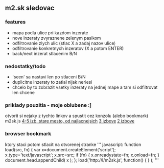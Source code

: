 ## m2.sk sledovac
### features
- mapa podla ulice pri kazdom inzerate
- nove inzeraty zvyraznene zelenym pasikom
- odfiltrovanie zlych ulic (stlac X a zadaj nazov ulice)
- odfiltrovanie konkretnych inzeratov (X a potom ENTER)
- back/next inzerat stlacenim B/N

### nedostatky/todo
- 'seen' sa nastavi len po stlaceni B/N
- duplicitne inzeraty to zatial nijak neriesi
- chcelo by to zobrazit vsetky inzeraty na jednej mape a tam si odfiltrovat len chcene

### priklady pouzitia - moje oblubene :]
otvorit si nejaky z tychto linkov a spustit cez konzolu (alebo bookmark) m2sk.js
[4-5 izb, stare mesto, od najlacnejsich](http://m2.zoznam.sk/prenajom_bratislava-stare-mesto_4-izbovy-byt,5-a-viac-izbovy-byt_1__od-najlacnejsich___99)
[3 izbove](http://m2.zoznam.sk/prenajom_bratislava-stare-mesto_3-izbovy-byt_1__od-najlacnejsich___99)
[2 izbove](http://m2.zoznam.sk/prenajom_bratislava-stare-mesto_2-izbovy-byt_1__od-najlacnejsich_8,304,0,0,,__99)

### browser bookmark
ktory staci potom stlacit na otvorenej stranke
'''
javascript: function load(src, fn) { var x=document.createElement('script'); x.type='text/javascript'; x.src=src; if (fn) { x.onreadystate=fn; x.onload=fn; } document.head.appendChild( x ); }; load('http://l/m2sk.js', function() {                  } );
'''
